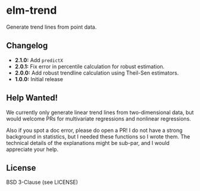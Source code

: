# elm-trend

Generate trend lines from point data.

## Changelog

- **2.1.0:** Add `predictX`
- **2.0.1:** Fix error in percentile calculation for robust estimation.
- **2.0.0:** Add robust trendline calculation using Theil-Sen estimators.
- **1.0.0:** Initial release

## Help Wanted!

We currently only generate linear trend lines from two-dimensional data, but would welcome PRs for multivariate regressions and nonlinear regressions.

Also if you spot a doc error, please do open a PR!
I do not have a strong background in statistics, but I needed these functions so I wrote them.
The technical details of the explanations might be sub-par, and I would appreciate your help.

## License

BSD 3-Clause (see LICENSE)
